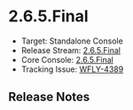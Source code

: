 # 2.6.5.Final

- Target: Standalone Console
- Release Stream: [2.6.5.Final](https://github.com/hal/release-stream/tree/2.6.5.Final)  
- Core Console: [2.6.5.Final](https://github.com/hal/core/tree/2.6.5.Final) 
- Tracking Issue: [WFLY-4389](https://issues.jboss.org/browse/WFLY-4389) 

## Release Notes
